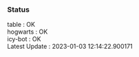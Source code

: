 ### Status


table : OK  
hogwarts : OK  
icy-bot : OK  
Latest Update : 2023-01-03 12:14:22.900171
